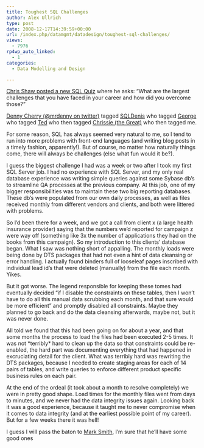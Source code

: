 ```yaml
---
title: Toughest SQL Challenges
author: Alex Ullrich
type: post
date: 2008-12-17T14:39:59+00:00
url: /index.php/datamgmt/datadesign/toughest-sql-challenges/
views:
  - 7976
rp4wp_auto_linked:
  - 1
categories:
  - Data Modelling and Design

---
```

[Chris Shaw posted a new SQL Quiz][1] where he asks: &#8220;What are the largest challenges that you have faced in your career and how did you overcome those?&#8221;

[Denny Cherry (@mrdenny on twitter)][2] tagged [SQLDenis][3] who tagged [George][4] who tagged [Ted][5] who then tagged [Chrissie (the Great)][6] who then tagged me.

For some reason, SQL has always seemed very natural to me, so I tend to run into more problems with front-end languages (and writing blog posts in a timely fashion, apparently!). But of course, no matter how naturally things come, there will always be challenges (else what fun would it be?).

I guess the biggest challenge I had was a week or two after I took my first SQL Server job. I had no experience with SQL Server, and my only real database experience was writing simple queries against some Sybase db&#8217;s to streamline QA processes at the previous company. At this job, one of my bigger responsibilities was to maintain these two big reporting databases. These db&#8217;s were populated from our own daily processes, as well as files received monthly from different vendors and clients, and both were littered with problems. 

So I&#8217;d been there for a week, and we got a call from client x (a large health insurance provider) saying that the numbers we&#8217;d reported for campaign z were way off (something like 3x the number of applications they had on the books from this campaign). So my introduction to this clients&#8217; database began. What I saw was nothing short of appalling. The monthly loads were being done by DTS packages that had not even a hint of data cleansing or error handling. I actually found binders full of looseleaf pages inscribed with individual lead id&#8217;s that were deleted (manually) from the file each month. Yikes.

But it got worse. The legend responsible for keeping these tomes had eventually decided &#8220;if I disable the constraints on these tables, then I won&#8217;t have to do all this manual data scrubbing each month, and that sure would be more efficient&#8221; and promptly disabled all constraints. Maybe they planned to go back and do the data cleansing afterwards, maybe not, but it was never done.

All told we found that this had been going on for about a year, and that some months the process to load the files had been executed 2-5 times. It was not \*terribly\* hard to clean up the data so that constraints could be re-enabled, the hard part was documenting everything that had happened in excruciating detail for the client. What was terribly hard was rewriting the DTS packages, because I needed to create staging areas for each of 14 pairs of tables, and write queries to enforce different product specific business rules on each pair. 

At the end of the ordeal (it took about a month to resolve completely) we were in pretty good shape. Load times for the monthly files went from days to minutes, and we never had the data integrity issues again. Looking back it was a good experience, because it taught me to never compromise when it comes to data integrity (and at the earliest possible point of my career). But for a few weeks there it was hell!

I guess I will pass the baton to [Mark Smith][7], I&#8217;m sure that he&#8217;ll have some good ones

 [1]: http://chrisshaw.wordpress.com/2008/12/09/sql-quiz-part-2-2/
 [2]: http://itknowledgeexchange.techtarget.com/sql-server
 [3]: http://sqlblog.com/blogs/denis_gobo/archive/2008/12/09/10409.aspx
 [4]: /index.php/ITProfessionals/ProjectManagement/sql-quiz-toughest-challenges
 [5]: /index.php/ITProfessionals/EthicsIT/an-ego-will-only-hurt-you-toughest-chall
 [6]: /index.php/DesktopDev/MSTech/challenges
 [7]: http://aspnetlibrary.com/